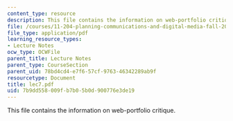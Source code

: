 ```yaml
---
content_type: resource
description: This file contains the information on web-portfolio critique.
file: /courses/11-204-planning-communications-and-digital-media-fall-2004/7b9dd558009fb7b05b0d900776e3de19_lec7.pdf
file_type: application/pdf
learning_resource_types:
- Lecture Notes
ocw_type: OCWFile
parent_title: Lecture Notes
parent_type: CourseSection
parent_uid: 78bd4cd4-e7f6-57cf-9763-46342289ab9f
resourcetype: Document
title: lec7.pdf
uid: 7b9dd558-009f-b7b0-5b0d-900776e3de19
---
```

This file contains the information on web-portfolio critique.